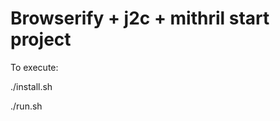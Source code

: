 Browserify + j2c + mithril start project
========================================

To execute:

./install.sh

./run.sh
